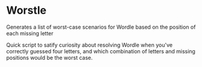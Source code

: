 # Worstle
Generates a list of worst-case scenarios for Wordle based on the position of each missing letter

Quick script to satify curiosity about resolving Wordle when you've correctly guessed four letters, and which combination of letters and missing positions would be the worst case.  
